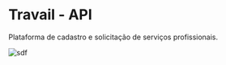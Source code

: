 # Travail - API
Plataforma de cadastro e solicitação de serviços profissionais.


![](https://thumbnail.imgbin.com/25/19/0/imgbin-kumamon-kumamoto-prefecture-not-today-satan-SaJmFnfQTXVnAZ4zwzsrfefkR_t.jpg "sdf")